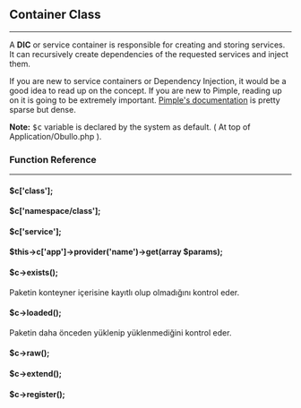 
## Container Class

------

A <b>DIC</b> or service container is responsible for creating and storing services. It can recursively create dependencies of the requested services and inject them.

If you are new to service containers or Dependency Injection, it would be a good idea to read up on the concept. If you are new to Pimple, reading up on it is going to be extremely important. <a href="http://pimple.sensiolabs.org/" target="_blank">Pimple's documentation</a> is pretty sparse but dense.

**Note:** <kbd>$c</kbd> variable is declared by the system as default. ( At top of Application/Obullo.php ).


### Function Reference

------

#### $c['class'];

#### $c['namespace/class'];

#### $c['service'];

#### $this->c['app']->provider('name')->get(array $params);

#### $c->exists();

Paketin konteyner içerisine kayıtlı olup olmadığını kontrol eder.

#### $c->loaded();

Paketin daha önceden yüklenip yüklenmediğini kontrol eder.

#### $c->raw();

#### $c->extend();

#### $c->register();
